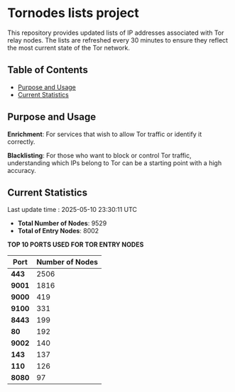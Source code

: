 # Tornodes lists project

This repository provides updated lists of IP addresses associated with Tor relay nodes. The lists are refreshed every 30 minutes to ensure they reflect the most current state of the Tor network.

## Table of Contents

- [Purpose and Usage](#purpose-and-usage)
- [Current Statistics](#current-statistics)


## Purpose and Usage

**Enrichment**: For services that wish to allow Tor traffic or identify it correctly.

**Blacklisting**: For those who want to block or control Tor traffic, understanding which IPs belong to Tor can be a starting point with a high accuracy.

## Current Statistics

Last update time : 2025-05-10 23:30:11 UTC

- **Total Number of Nodes**: 9529
- **Total of Entry Nodes**: 8002

**TOP 10 PORTS USED FOR TOR ENTRY NODES**

| **Port** | **Number of Nodes** |
|------|-----------------|
| **443**   | 2506  |
| **9001**   | 1816  |
| **9000**   | 419  |
| **9100**   | 331  |
| **8443**   | 199  |
| **80**   | 192  |
| **9002**   | 140  |
| **143**   | 137  |
| **110**   | 126  |
| **8080**   | 97  |


